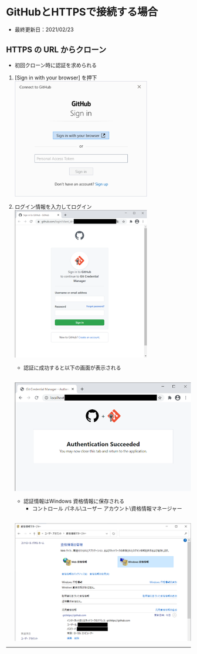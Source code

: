 # GitHubとHTTPSで接続する場合
- 最終更新日：2021/02/23

## HTTPS の URL からクローン
- 初回クローン時に認証を求められる
1. [Sign in with your browser] を押下
    <br /><img src="./img/01_authentication/01.png" width="360px">
1. ログイン情報を入力してログイン
    <br /><img src="./img/01_authentication/02.png" width="360px">
    - 認証に成功すると以下の画面が表示される

    <br /><img src="./img/01_authentication/03.png" width="480px">
    - 認証情報はWindows 資格情報に保存される
      - コントロール パネル\ユーザー アカウント\資格情報マネージャー

    <br /><img src="./img/01_authentication/04.png" width="480px">

***
